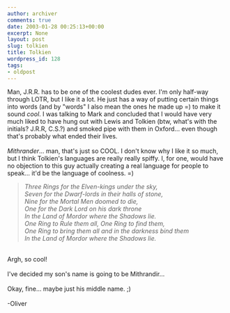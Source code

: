 ```yaml
---
author: archiver
comments: true
date: 2003-01-28 00:25:13+00:00
excerpt: None
layout: post
slug: tolkien
title: Tolkien
wordpress_id: 128
tags:
- oldpost
---
```


Man, J.R.R. has to be one of the coolest dudes ever. I'm only half-way through LOTR, but I like it a lot. He just has a way of putting certain things into words (and by "words" I also mean the ones he made up =) to make it sound <i>cool</i>. I was talking to Mark and concluded that I would have very much liked to have hung out with Lewis and Tolkien (btw, what's with the initials? J.R.R, C.S.?) and smoked pipe with them in Oxford... even though that's probably what ended their lives.<br /><br /><i>Mithrander</i>... man, that's just so COOL. I don't know why I like it so much, but I think Tolkien's languages are really really spiffy. I, for one, would have no objection to this guy actually creating a real language for people to speak... it'd be the language of coolness. =)<br />

> <i>Three Rings for the Elven-kings under the sky,<br />Seven for the Dwarf-lords in their halls of stone,<br />Nine for the Mortal Men doomed to die,<br />One for the Dark Lord on his dark throne<br />In the Land of Mordor where the Shadows lie.<br />One Ring to Rule them all, One Ring to find them,<br />One Ring to bring them all and in the darkness bind them<br />In the Land of Mordor where the Shadows lie.</i>

<br />Argh, so cool!<br /><br />I've decided my son's name is going to be Mithrandir...<br /><br />Okay, fine... maybe just his middle name. ;)<br /><br />-Oliver